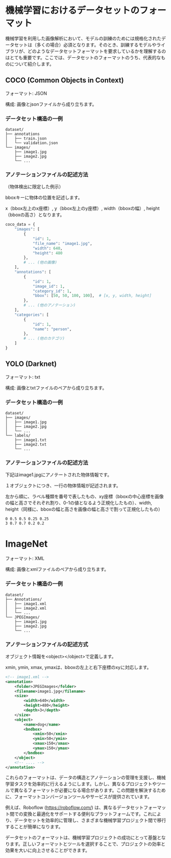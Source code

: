# 機械学習におけるデータセットのフォーマット

機械学習を利用した画像解析において、モデルの訓練のためには規格化されたデータセットは（多くの場合）必須となります。そのとき、訓練するモデルやライブラリが、どのようなデータセットフォーマットを要求しているかを理解するのはとても重要です。ここでは、データセットのフォーマットのうち、代表的なものについて紹介します。

## COCO (Common Objects in Context)

フォーマット: JSON

構成: 画像とjsonファイルから成り立ちます。

### データセット構造の一例

```shell
dataset/
├── annotations
│   ├── train.json
│   └── validation.json
└── images/
    ├── image1.jpg
    ├── image2.jpg
    └── ...
```

### アノテーションファイルの記述方法

（物体検出に限定した例示）

bboxキーに物体の位置を記述します。

x（bbox左上のx座標）, y（bbox左上のy座標）, width（bboxの幅）, height（bboxの高さ）となります。

```python
coco_data = {
    "images": [
        {
            "id": 1,
            "file_name": "image1.jpg",
            "width": 640,
            "height": 480
        },
        # ... (他の画像)
    ],
    "annotations": [
        {
            "id": 1,
            "image_id": 1,
            "category_id": 1,
            "bbox": [50, 50, 100, 100],  # [x, y, width, height]
        },
        # ... (他のアノテーション)
    ],
    "categories": [
        {
            "id": 1,
            "name": "person",
        },
        # ... (他のカテゴリ)
    ]
}
```

## YOLO (Darknet)

フォーマット: txt

構成: 画像とtxtファイルのペアから成り立ちます。

### データセット構造の一例

```shell
dataset/
├── images/
│   ├── image1.jpg
│   ├── image2.jpg
│   └── ...
└── labels/
    ├── image1.txt
    ├── image2.txt
    └── ...
```

### アノテーションファイルの記述方法

下記はimage1.jpgにアノテートされた物体情報です。

１オブジェクトにつき、一行の物体情報が記述されます。

左から順に、ラベル種類を番号で表したもの、xy座標（bboxの中心座標を画像の幅と高さでそれぞれ割り、0-1の値となるよう正規化したもの）、width, height（同様に、bboxの幅と高さを画像の幅と高さで割って正規化したもの）

```plaintext
0 0.5 0.5 0.25 0.25 
3 0.7 0.7 0.2 0.2
```

# ImageNet

フォーマット: XML

構成: 画像とxmlファイルのペアから成り立ちます。

### データセット構造の一例

```shell
dataset/
├── Annotations/
│   ├── image1.xml
│   ├── image2.xml
│   └── ...
└── JPEGImages/
    ├── image1.jpg
    ├── image2.jpg
    └── ...
```

### アノテーションファイルの記述方式

オブジェクト情報を\<object>\</object>で定義します。

xmin, ymin, xmax, ymaxは、bboxの左上と右下座標のxyに対応します。

```xml
<!-- image1.xml -->
<annotation>
    <folder>JPEGImages</folder>
    <filename>image1.jpg</filename>
    <size>
        <width>640</width>
        <height>480</height>
        <depth>3</depth>
    </size>
    <object>
        <name>dog</name>
        <bndbox>
            <xmin>50</xmin>
            <ymin>50</ymin>
            <xmax>150</xmax>
            <ymax>150</ymax>
        </bndbox>
    </object>
    <!-- .... -->
</annotation>
```

これらのフォーマットは、データの構造とアノテーションの管理を支援し、機械学習タスクを効率的に行えるようにします。しかし、異なるプロジェクトやツールで異なるフォーマットが必要になる場合があります。この問題を解決するために、フォーマットコンバージョンツールやサービスが提供されています。

例えば、Roboflow (https://roboflow.com/) は、異なるデータセットフォーマット間での変換と最適化をサポートする便利なプラットフォームです。これにより、データセットを効率的に管理し、さまざまな機械学習プロジェクト間で移行することが簡単になります。

データセットのフォーマットは、機械学習プロジェクトの成功にとって基盤となります。正しいフォーマットとツールを選択することで、プロジェクトの効率と効果を大いに向上させることができます。
